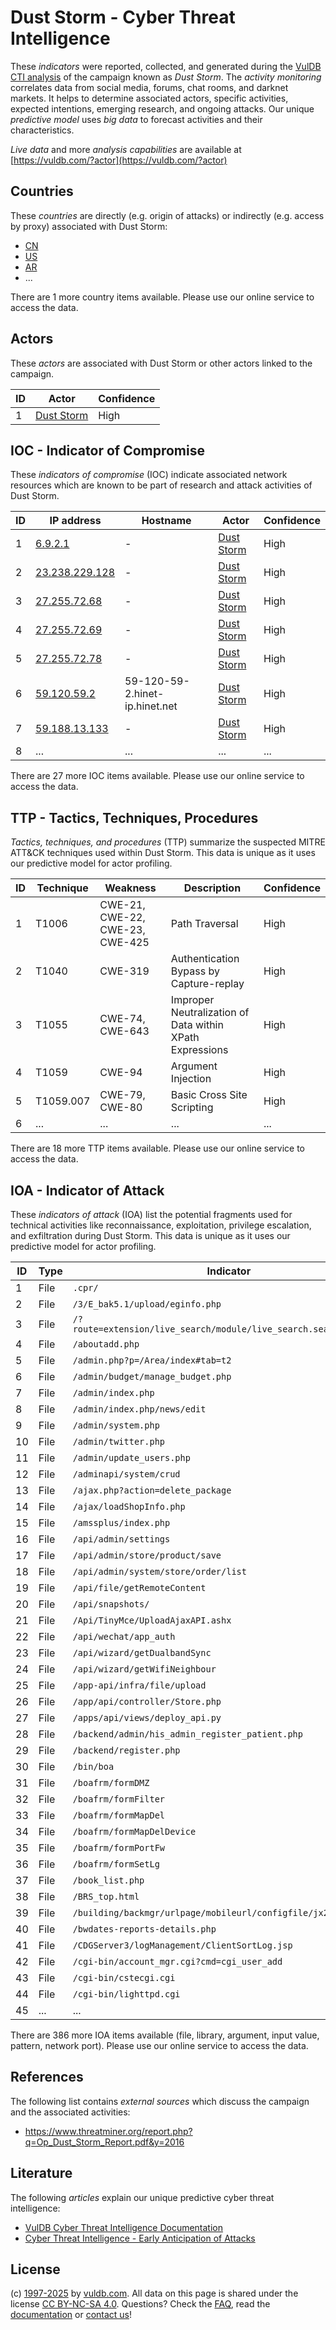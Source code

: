 # Dust Storm - Cyber Threat Intelligence

These _indicators_ were reported, collected, and generated during the [VulDB CTI analysis](https://vuldb.com/?kb.cti) of the campaign known as _Dust Storm_. The _activity monitoring_ correlates data from social media, forums, chat rooms, and darknet markets. It helps to determine associated actors, specific activities, expected intentions, emerging research, and ongoing attacks. Our unique _predictive model_ uses _big data_ to forecast activities and their characteristics.

_Live data_ and more _analysis capabilities_ are available at [https://vuldb.com/?actor](https://vuldb.com/?actor)

## Countries

These _countries_ are directly (e.g. origin of attacks) or indirectly (e.g. access by proxy) associated with Dust Storm:

* [CN](https://vuldb.com/?country.cn)
* [US](https://vuldb.com/?country.us)
* [AR](https://vuldb.com/?country.ar)
* ...

There are 1 more country items available. Please use our online service to access the data.

## Actors

These _actors_ are associated with Dust Storm or other actors linked to the campaign.

ID | Actor | Confidence
-- | ----- | ----------
1 | [Dust Storm](https://vuldb.com/?actor.dust_storm) | High

## IOC - Indicator of Compromise

These _indicators of compromise_ (IOC) indicate associated network resources which are known to be part of research and attack activities of Dust Storm.

ID | IP address | Hostname | Actor | Confidence
-- | ---------- | -------- | ----- | ----------
1 | [6.9.2.1](https://vuldb.com/?ip.6.9.2.1) | - | [Dust Storm](https://vuldb.com/?actor.dust_storm) | High
2 | [23.238.229.128](https://vuldb.com/?ip.23.238.229.128) | - | [Dust Storm](https://vuldb.com/?actor.dust_storm) | High
3 | [27.255.72.68](https://vuldb.com/?ip.27.255.72.68) | - | [Dust Storm](https://vuldb.com/?actor.dust_storm) | High
4 | [27.255.72.69](https://vuldb.com/?ip.27.255.72.69) | - | [Dust Storm](https://vuldb.com/?actor.dust_storm) | High
5 | [27.255.72.78](https://vuldb.com/?ip.27.255.72.78) | - | [Dust Storm](https://vuldb.com/?actor.dust_storm) | High
6 | [59.120.59.2](https://vuldb.com/?ip.59.120.59.2) | 59-120-59-2.hinet-ip.hinet.net | [Dust Storm](https://vuldb.com/?actor.dust_storm) | High
7 | [59.188.13.133](https://vuldb.com/?ip.59.188.13.133) | - | [Dust Storm](https://vuldb.com/?actor.dust_storm) | High
8 | ... | ... | ... | ...

There are 27 more IOC items available. Please use our online service to access the data.

## TTP - Tactics, Techniques, Procedures

_Tactics, techniques, and procedures_ (TTP) summarize the suspected MITRE ATT&CK techniques used within Dust Storm. This data is unique as it uses our predictive model for actor profiling.

ID | Technique | Weakness | Description | Confidence
-- | --------- | -------- | ----------- | ----------
1 | T1006 | CWE-21, CWE-22, CWE-23, CWE-425 | Path Traversal | High
2 | T1040 | CWE-319 | Authentication Bypass by Capture-replay | High
3 | T1055 | CWE-74, CWE-643 | Improper Neutralization of Data within XPath Expressions | High
4 | T1059 | CWE-94 | Argument Injection | High
5 | T1059.007 | CWE-79, CWE-80 | Basic Cross Site Scripting | High
6 | ... | ... | ... | ...

There are 18 more TTP items available. Please use our online service to access the data.

## IOA - Indicator of Attack

These _indicators of attack_ (IOA) list the potential fragments used for technical activities like reconnaissance, exploitation, privilege escalation, and exfiltration during Dust Storm. This data is unique as it uses our predictive model for actor profiling.

ID | Type | Indicator | Confidence
-- | ---- | --------- | ----------
1 | File | `.cpr/` | Low
2 | File | `/3/E_bak5.1/upload/eginfo.php` | High
3 | File | `/?route=extension/live_search/module/live_search.searchresults` | High
4 | File | `/aboutadd.php` | High
5 | File | `/admin.php?p=/Area/index#tab=t2` | High
6 | File | `/admin/budget/manage_budget.php` | High
7 | File | `/admin/index.php` | High
8 | File | `/admin/index.php/news/edit` | High
9 | File | `/admin/system.php` | High
10 | File | `/admin/twitter.php` | High
11 | File | `/admin/update_users.php` | High
12 | File | `/adminapi/system/crud` | High
13 | File | `/ajax.php?action=delete_package` | High
14 | File | `/ajax/loadShopInfo.php` | High
15 | File | `/amssplus/index.php` | High
16 | File | `/api/admin/settings` | High
17 | File | `/api/admin/store/product/save` | High
18 | File | `/api/admin/system/store/order/list` | High
19 | File | `/api/file/getRemoteContent` | High
20 | File | `/api/snapshots/` | High
21 | File | `/Api/TinyMce/UploadAjaxAPI.ashx` | High
22 | File | `/api/wechat/app_auth` | High
23 | File | `/api/wizard/getDualbandSync` | High
24 | File | `/api/wizard/getWifiNeighbour` | High
25 | File | `/app-api/infra/file/upload` | High
26 | File | `/app/api/controller/Store.php` | High
27 | File | `/apps/api/views/deploy_api.py` | High
28 | File | `/backend/admin/his_admin_register_patient.php` | High
29 | File | `/backend/register.php` | High
30 | File | `/bin/boa` | Medium
31 | File | `/boafrm/formDMZ` | High
32 | File | `/boafrm/formFilter` | High
33 | File | `/boafrm/formMapDel` | High
34 | File | `/boafrm/formMapDelDevice` | High
35 | File | `/boafrm/formPortFw` | High
36 | File | `/boafrm/formSetLg` | High
37 | File | `/book_list.php` | High
38 | File | `/BRS_top.html` | High
39 | File | `/building/backmgr/urlpage/mobileurl/configfile/jx2_config.ini` | High
40 | File | `/bwdates-reports-details.php` | High
41 | File | `/CDGServer3/logManagement/ClientSortLog.jsp` | High
42 | File | `/cgi-bin/account_mgr.cgi?cmd=cgi_user_add` | High
43 | File | `/cgi-bin/cstecgi.cgi` | High
44 | File | `/cgi-bin/lighttpd.cgi` | High
45 | ... | ... | ...

There are 386 more IOA items available (file, library, argument, input value, pattern, network port). Please use our online service to access the data.

## References

The following list contains _external sources_ which discuss the campaign and the associated activities:

* https://www.threatminer.org/report.php?q=Op_Dust_Storm_Report.pdf&y=2016

## Literature

The following _articles_ explain our unique predictive cyber threat intelligence:

* [VulDB Cyber Threat Intelligence Documentation](https://vuldb.com/?kb.cti)
* [Cyber Threat Intelligence - Early Anticipation of Attacks](https://www.scip.ch/en/?labs.20201022)

## License

(c) [1997-2025](https://vuldb.com/?kb.changelog) by [vuldb.com](https://vuldb.com/?kb.about). All data on this page is shared under the license [CC BY-NC-SA 4.0](https://creativecommons.org/licenses/by-nc-sa/4.0/). Questions? Check the [FAQ](https://vuldb.com/?kb.faq), read the [documentation](https://vuldb.com/?kb) or [contact us](https://vuldb.com/?contact)!
